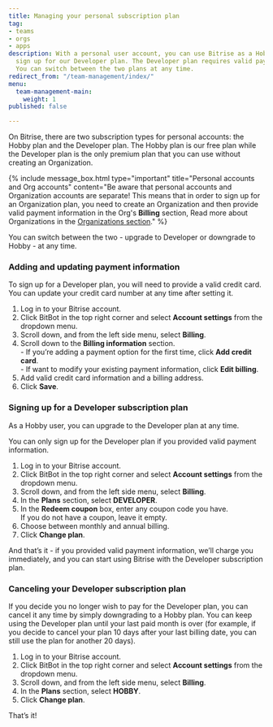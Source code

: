 ```yaml
---
title: Managing your personal subscription plan
tag:
- teams
- orgs
- apps
description: With a personal user account, you can use Bitrise as a Hobby user or
  sign up for our Developer plan. The Developer plan requires valid payment information.
  You can switch between the two plans at any time.
redirect_from: "/team-management/index/"
menu:
  team-management-main:
    weight: 1
published: false

---
```

On Bitrise, there are two subscription types for personal accounts: the Hobby plan and the Developer plan. The Hobby plan is our free plan while the Developer plan is the only premium plan that you can use without creating an Organization.

{% include message_box.html type="important" title="Personal accounts and Org accounts" content="Be aware that personal accounts and Organization accounts are separate! This means that in order to sign up for an Organization plan, you need to create an Organization and then provide valid payment information in the Org's **Billing** section,  Read more about Organizations in the [Organizations section](/team-management/organizations/organizations-index/)." %}

You can switch between the two - upgrade to Developer or downgrade to Hobby - at any time.

### Adding and updating payment information

To sign up for a Developer plan, you will need to provide a valid credit card. You can update your credit card number at any time after setting it.

1. Log in to your Bitrise account.
2. Click BitBot in the top right corner and select **Account settings** from the dropdown menu.
3. Scroll down, and from the left side menu, select **Billing**.
4. Scroll down to the **Billing information** section.  
   \- If you’re adding a payment option for the first time, click **Add credit card**.  
   \- If want to modify your existing payment information, click **Edit billing**.
5. Add valid credit card information and a billing address.
6. Click **Save**.

### Signing up for a Developer subscription plan

As a Hobby user, you can upgrade to the Developer plan at any time.

You can only sign up for the Developer plan if you provided valid payment information.

1. Log in to your Bitrise account.
2. Click BitBot in the top right corner and select **Account settings** from the dropdown menu.
3. Scroll down, and from the left side menu, select **Billing**.
4. In the **Plans** section, select **DEVELOPER**.
5. In the **Redeem coupon** box, enter any coupon code you have.   
   If you do not have a coupon, leave it empty.
6. Choose between monthly and annual billing.
7. Click **Change plan**.

And that’s it - if you provided valid payment information, we’ll charge you immediately, and you can start using Bitrise with the Developer subscription plan.

### Canceling your Developer subscription plan

If you decide you no longer wish to pay for the Developer plan, you can cancel it any time by simply downgrading to a Hobby plan. You can keep using the Developer plan until your last paid month is over (for example, if you decide to cancel your plan 10 days after your last billing date, you can still use the plan for another 20 days).

1. Log in to your Bitrise account.
2. Click BitBot in the top right corner and select **Account settings** from the dropdown menu.
3. Scroll down, and from the left side menu, select **Billing**.
4. In the **Plans** section, select **HOBBY**.
5. Click **Change plan**.

That’s it!
